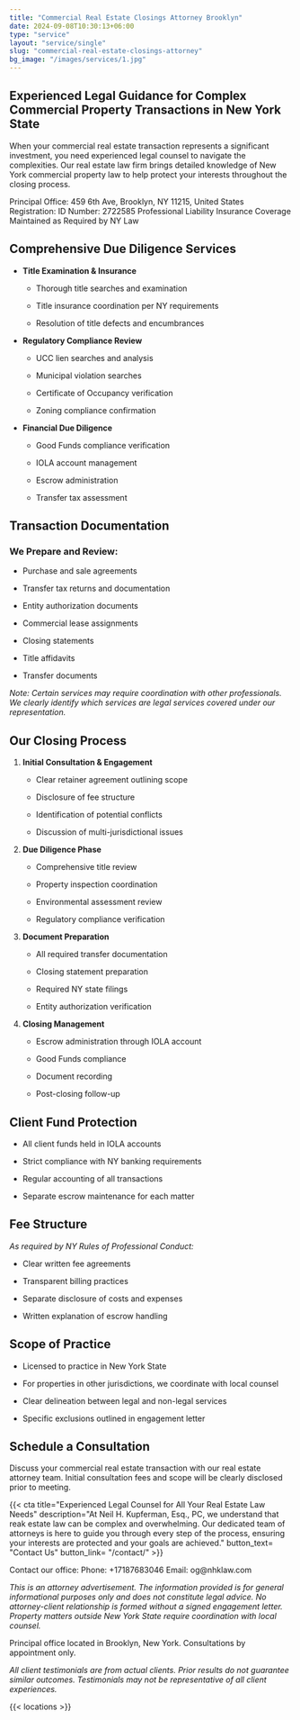 ```yaml
---
title: "Commercial Real Estate Closings Attorney Brooklyn"
date: 2024-09-08T10:30:13+06:00
type: "service"
layout: "service/single"
slug: "commercial-real-estate-closings-attorney"
bg_image: "/images/services/1.jpg"
---
```


## **Experienced Legal Guidance for Complex Commercial Property Transactions in New York State**

When your commercial real estate transaction represents a significant investment, you need experienced legal counsel to navigate the complexities. Our real estate law firm brings detailed knowledge of New York commercial property law to help protect your interests throughout the closing process.

Principal Office: 459 6th Ave, Brooklyn, NY 11215, United States
Registration: ID Number: 2722585
Professional Liability Insurance Coverage Maintained as Required by NY Law


## **Comprehensive Due Diligence Services**

- **Title Examination & Insurance**

  - Thorough title searches and examination

  - Title insurance coordination per NY requirements

  - Resolution of title defects and encumbrances

- **Regulatory Compliance Review**

  - UCC lien searches and analysis

  - Municipal violation searches

  - Certificate of Occupancy verification

  - Zoning compliance confirmation

- **Financial Due Diligence**

  - Good Funds compliance verification

  - IOLA account management

  - Escrow administration

  - Transfer tax assessment


## **Transaction Documentation**

### **We Prepare and Review:**

- Purchase and sale agreements

- Transfer tax returns and documentation

- Entity authorization documents

- Commercial lease assignments

- Closing statements

- Title affidavits

- Transfer documents

_Note: Certain services may require coordination with other professionals. We clearly identify which services are legal services covered under our representation._


## **Our Closing Process**

1. **Initial Consultation & Engagement**

   - Clear retainer agreement outlining scope

   - Disclosure of fee structure

   - Identification of potential conflicts

   - Discussion of multi-jurisdictional issues

2. **Due Diligence Phase**

   - Comprehensive title review

   - Property inspection coordination

   - Environmental assessment review

   - Regulatory compliance verification

3. **Document Preparation**

   - All required transfer documentation

   - Closing statement preparation

   - Required NY state filings

   - Entity authorization verification

4. **Closing Management**

   - Escrow administration through IOLA account

   - Good Funds compliance

   - Document recording

   - Post-closing follow-up


## **Client Fund Protection**

- All client funds held in IOLA accounts

- Strict compliance with NY banking requirements

- Regular accounting of all transactions

- Separate escrow maintenance for each matter


## **Fee Structure**

_As required by NY Rules of Professional Conduct:_

- Clear written fee agreements

- Transparent billing practices

- Separate disclosure of costs and expenses

- Written explanation of escrow handling


## **Scope of Practice**

- Licensed to practice in New York State

- For properties in other jurisdictions, we coordinate with local counsel

- Clear delineation between legal and non-legal services

- Specific exclusions outlined in engagement letter


## **Schedule a Consultation**

Discuss your commercial real estate transaction with our real estate attorney team. Initial consultation fees and scope will be clearly disclosed prior to meeting.

{{< cta title="Experienced Legal Counsel for All Your Real Estate Law Needs" 
  description="At Neil H. Kupferman, Esq., PC, we understand that reak estate law can be complex and overwhelming. Our dedicated team of attorneys is here to guide you through every step of the process, ensuring your interests are protected and your goals are achieved."
  button_text= "Contact Us"
  button_link= "/contact/" >}}

Contact our office: Phone: +17187683046 Email: og\@nhklaw\.com

_This is an attorney advertisement. The information provided is for general informational purposes only and does not constitute legal advice. No attorney-client relationship is formed without a signed engagement letter. Property matters outside New York State require coordination with local counsel._

Principal office located in Brooklyn, New York. Consultations by appointment only.

_All client testimonials are from actual clients. Prior results do not guarantee similar outcomes. Testimonials may not be representative of all client experiences._


{{< locations >}}
